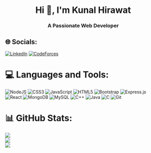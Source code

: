 <h1 align="center">Hi 👋, I'm Kunal Hirawat</h1>
<h3 align="center">A Passionate Web Developer</h3>

## 🌐 Socials:
[![LinkedIn](https://img.shields.io/badge/LinkedIn-%230077B5.svg?logo=linkedin&logoColor=white)](https://linkedin.com/in/kunal-hirawat-297b37230/) 
[![CodeForces](https://img.shields.io/badge/Codeforces-445f9d.svg?logo=Codeforces&logoColor=white)](https://codeforces.com/profile/Kunal_Hirawat)

# 💻 Languages and Tools:
![NodeJS](https://img.shields.io/badge/node.js-6DA55F?style=for-the-badge&logo=node.js&logoColor=white) 
![CSS3](https://img.shields.io/badge/css3-%231572B6.svg?style=for-the-badge&logo=css3&logoColor=white) 
![JavaScript](https://img.shields.io/badge/javascript-%23323330.svg?style=for-the-badge&logo=javascript&logoColor=%23F7DF1E) 
![HTML5](https://img.shields.io/badge/html5-%23E34F26.svg?style=for-the-badge&logo=html5&logoColor=white) 
![Bootstrap](https://img.shields.io/badge/bootstrap-%23563D7C.svg?style=for-the-badge&logo=bootstrap&logoColor=white) 
![Express.js](https://img.shields.io/badge/express.js-%23404d59.svg?style=for-the-badge&logo=express&logoColor=%2361DAFB) 
![React](https://img.shields.io/badge/react-%2320232a.svg?style=for-the-badge&logo=react&logoColor=%2361DAFB) 
![MongoDB](https://img.shields.io/badge/MongoDB-%234ea94b.svg?style=for-the-badge&logo=mongodb&logoColor=white)
![MySQL](https://img.shields.io/badge/mysql-%23009.svg?style=for-the-badge&logo=mysql&logoColor=white) 
![C++](https://img.shields.io/badge/C%2B%2B-00599C.svg?style=for-the-badge&logo=c%2B%2B&logoColor=white)
![Java](https://img.shields.io/badge/Java-ED8B00.svg?style=for-the-badge&logo=openjdk&logoColor=white)
![C](https://img.shields.io/badge/C-00599C.svg?style=for-the-badge&logo=c&logoColor=white)
![Git](https://img.shields.io/badge/GIT-E44C30.svg?style=for-the-badge&logo=git&logoColor=white) 


# 📊 GitHub Stats:
![](https://github-readme-stats.vercel.app/api?username=Kunal-Hirawat&theme=dark&hide_border=false&include_all_commits=false&count_private=false)<br/>
![](https://github-readme-streak-stats.herokuapp.com/?user=Kunal-Hirawat&theme=dark&hide_border=false)<br/>
![](https://github-readme-stats.vercel.app/api/top-langs/?username=Kunal-Hirawat&theme=dark&hide_border=false&include_all_commits=false&count_private=false&layout=compact)
